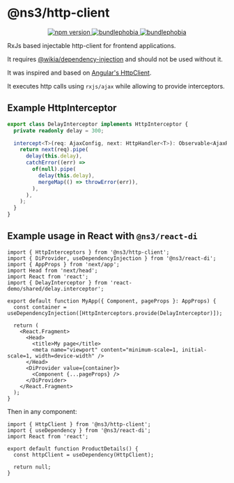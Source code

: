 # @ns3/http-client

<p align="center">
  <a href="https://www.npmjs.com/package/@ns3/http-client">
    <img src="https://img.shields.io/npm/v/@ns3/http-client.svg" alt="npm version">
  </a>
  <a href="https://bundlephobia.com/package/@ns3/http-client">
    <img src="https://img.shields.io/bundlephobia/minzip/@ns3/http-client" alt="bundlephobia">
  </a>    
  <a href="https://bundlephobia.com/package/@ns3/http-client">
    <img src="https://badgen.net/bundlephobia/tree-shaking/react-colorful" alt="bundlephobia">
  </a>
</p>

RxJs based injectable http-client for frontend applications.

It requires [@wikia/dependency-injection](https://www.npmjs.com/package/@wikia/dependency-injection) and should not be used without it.

It was inspired and based on [Angular's HttpClient](https://angular.io/guide/http).

It executes http calls using `rxjs/ajax` while allowing to provide interceptors.

## Example HttpInterceptor

```ts
export class DelayInterceptor implements HttpInterceptor {
  private readonly delay = 300;

  intercept<T>(req: AjaxConfig, next: HttpHandler<T>): Observable<AjaxResponse<T>> {
    return next(req).pipe(
      delay(this.delay),
      catchError((err) =>
        of(null).pipe(
          delay(this.delay),
          mergeMap(() => throwError(err)),
        ),
      ),
    );
  }
}
```

## Example usage in React with `@ns3/react-di`

```tsx
import { HttpInterceptors } from '@ns3/http-client';
import { DiProvider, useDependencyInjection } from '@ns3/react-di';
import { AppProps } from 'next/app';
import Head from 'next/head';
import React from 'react';
import { DelayInterceptor } from 'react-demo/shared/delay.interceptor';

export default function MyApp({ Component, pageProps }: AppProps) {
  const container = useDependencyInjection([HttpInterceptors.provide(DelayInterceptor)]);

  return (
    <React.Fragment>
      <Head>
        <title>My page</title>
        <meta name="viewport" content="minimum-scale=1, initial-scale=1, width=device-width" />
      </Head>
      <DiProvider value={container}>
        <Component {...pageProps} />
      </DiProvider>
    </React.Fragment>
  );
}
```

Then in any component:

```tsx
import { HttpClient } from '@ns3/http-client';
import { useDependency } from '@ns3/react-di';
import React from 'react';

export default function ProductDetails() {
  const httpClient = useDependency(HttpClient);

  return null;
}
```
